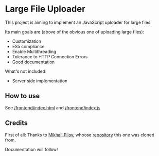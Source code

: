 # Large File Uploader
This project is aiming to implement an JavaScript uploader for large files.

Its main goals are (above of the obvious one of uploading large files):
- Customization
- ES5 compliance
- Enable Multithreading
- Tolerance to HTTP Connection Errors
- Good documentation

What's not included:
- Server side implementation

## How to use

See [/frontend/index.html](frontend/index.html) and [/frontend/index.js](frontend/index.js)
## Credits
First of all: Thanks to [Mikhail Pilov](https://github.com/pilovm), whoose
[repository](https://github.com/pilovm/multithreaded-uploader) this one was cloned from.
 
Documentation will follow!